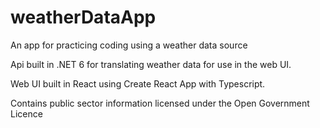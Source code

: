 # weatherDataApp
An app for practicing coding using a weather data source

Api built in .NET 6 for translating weather data for use in the web UI.

Web UI built in React using Create React App with Typescript.

Contains public sector information licensed under the Open Government Licence
